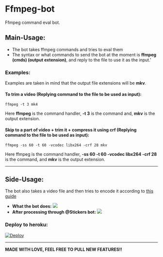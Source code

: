 # Ffmpeg-bot

Ffmpeg command eval bot.

## Main-Usage:
<ul>
<li>
The bot takes ffmpeg commands and tries to eval them
</li>
<li>
The syntax or what commands to send the bot at the moment is <b>ffmpeg (cmds) (output extension)</b>, and reply to the file to use it as the input.'
</li>
</ul>

### Examples:
Examples are taken in mind that the output file extensions will be **mkv**.
#### To trim a video (Replying command to the file to be used as input):
```
ffmpeg -t 3 mk4
```
Here **ffmpeg** is the command handler, **-t 3** is the command and, **mkv** is the output extension.
#### Skip to a part of video + trim it + compress it using crf (Replying command to the file to be used as input):
```
ffmpeg -ss 60 -t 60 -vcodec libx264 -crf 28 mkv
```
Here ffmpeg is the command handler, **-ss 60 -t 60 -vcodec libx264 -crf 28** is the command, and **mkv** is the output extension.

---

## Side-Usage:
The bot also takes a video file and then tries to encode it according to [this guide](https://core.telegram.org/stickers#video-sticker-requirements)

<ul>
<li>
<b>What the bot does:
<img src='https://telegra.ph/file/3bcb1b37493c0375ee840.jpg'>
</li>
<li>
After processing through @Stickers bot:
<img src='https://telegra.ph/file/221a2718e773fe3f72eda.jpg'>
</b>
</li>
</ul>

### Deploy to heroku:

[![Deploy](https://www.herokucdn.com/deploy/button.svg)](https://heroku.com/deploy?template=https://github.com/Zack-Bloodshot/Tg_Video_sticker_converter)

---

**MADE WITH LOVE, FEEL FREE TO PULL NEW FEATURES!!**
